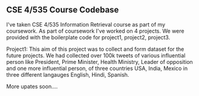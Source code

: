 ## CSE 4/535 Course Codebase

I've taken CSE 4/535 Information Retrieval course as part of my coursework. As part of coursework I've worked on 4 projects. We were provided with the boilerplate code for project1, project2, project3.

Project1: This aim of this project was to collect and form dataset for the future projects. We had collected over 100k tweets of various influential person like President, Prime Minister, Health Ministry, Leader of opposition and one more influential person, of three countries USA, India, Mexico in three different langauges English, Hindi, Spanish.

More upates soon....
